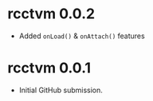 
# rcctvm 0.0.2

* Added `onLoad()` & `onAttach()` features

# rcctvm 0.0.1

* Initial GitHub submission.
